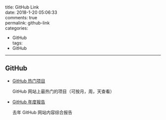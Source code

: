 title: GitHub Link  
date: 2018-1-20 05:06:33  
comments: true  
permalink: github-link  
categories: 
 - GitHub  
tags: 
 - GitHub  
 
---

## GitHub   

- [GitHub 热门项目]  

   GitHub 网站上最热门的项目（可按月，周，天查看）  

- [GitHub 年度报告]  

   去年 GitHub 网站内容综合报告
 
 
[GitHub 热门项目]:https://github.com/trending
[GitHub 年度报告]:https://octoverse.github.com 

